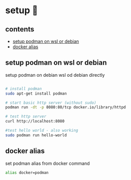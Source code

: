 <!-- omit in toc -->
# setup 👻

<!-- omit in toc -->
## contents

- [setup podman on wsl or debian](#setup-podman-on-wsl-or-debian)
- [docker alias](#docker-alias)

## setup podman on wsl or debian

setup podman on debian wsl od debian directly

```sh

# install podman
sudo apt-get install podman

# start basic http server (without sudo)
podman run -dt -p 8080:80/tcp docker.io/library/httpd

# test http server
curl http://localhost:8080

#test hello world - also working
sudo podman run hello-world
```

## docker alias

set podman alias from docker command

```sh
alias docker=podman
```

